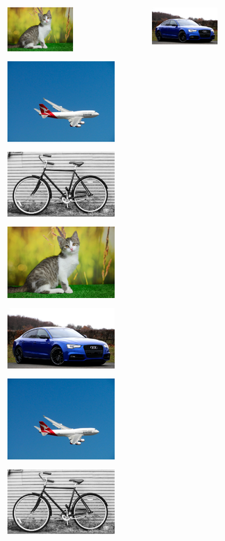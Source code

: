 <div style="display: flex; flex-wrap: wrap; justify-content: space-between;">
  <div style="width: 30%; padding: 10px;">
    <img src="https://raw.githubusercontent.com/NikolaosProjects/AI-Object-Outline-and-Animation/main/All%20Project%20Files/Results/1.%20Cat/Cat%20Image.png" alt="Cat Image" style="width: 100%;">
  </div>
  <div style="width: 30%; padding: 10px;">
    <img src="https://raw.githubusercontent.com/NikolaosProjects/AI-Object-Outline-and-Animation/main/All%20Project%20Files/Results/2.%20Car/Car%20Image.png" alt="Car Image" style="width: 100%;">
  </div>

  <div style="width: 49%; padding: 10px;">
    <img src="https://raw.githubusercontent.com/NikolaosProjects/AI-Object-Outline-and-Animation/main/All%20Project%20Files/Results/3.%20Plane/Plane%20Image.png" alt="Plane Image" style="width: 100%;">
  </div>
  <div style="width: 49%; padding: 10px;">
    <img src="https://raw.githubusercontent.com/NikolaosProjects/AI-Object-Outline-and-Animation/main/All%20Project%20Files/Results/4.%20Bicycle/Bicycle%20Image.png" alt="Bicycle Image" style="width: 100%;">
  </div>

  <div style="width: 49%; padding: 10px;">
    <img src="https://raw.githubusercontent.com/NikolaosProjects/AI-Object-Outline-and-Animation/main/All%20Project%20Files/Results/1.%20Cat/Cat%20Image.png" alt="Cat Image" style="width: 100%;">
  </div>
  <div style="width: 49%; padding: 10px;">
    <img src="https://raw.githubusercontent.com/NikolaosProjects/AI-Object-Outline-and-Animation/main/All%20Project%20Files/Results/2.%20Car/Car%20Image.png" alt="Car Image" style="width: 100%;">
  </div>

  <div style="width: 49%; padding: 10px;">
    <img src="https://raw.githubusercontent.com/NikolaosProjects/AI-Object-Outline-and-Animation/main/All%20Project%20Files/Results/3.%20Plane/Plane%20Image.png" alt="Plane Image" style="width: 100%;">
  </div>
  <div style="width: 49%; padding: 10px;">
    <img src="https://raw.githubusercontent.com/NikolaosProjects/AI-Object-Outline-and-Animation/main/All%20Project%20Files/Results/4.%20Bicycle/Bicycle%20Image.png" alt="Bicycle Image" style="width: 100%;">
  </div>
</div>
